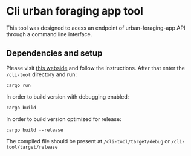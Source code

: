 # Cli urban foraging app tool
This tool was designed to acess an endpoint of urban-foraging-app API through a command line interface.
## Dependencies and setup
Please visit [this webside](https://rustup.rs) and follow the instructions.
After that enter the `/cli-tool` directory and run:
```terminal
cargo run
``` 
In order to build version with debugging enabled:
```terminal
cargo build
```
In order to build version optimized for release:
```terminal
cargo build --release
```
The compiled file should be present at `/cli-tool/target/debug` or `/cli-tool/target/release`
